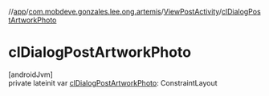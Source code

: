 //[app](../../../index.md)/[com.mobdeve.gonzales.lee.ong.artemis](../index.md)/[ViewPostActivity](index.md)/[clDialogPostArtworkPhoto](cl-dialog-post-artwork-photo.md)

# clDialogPostArtworkPhoto

[androidJvm]\
private lateinit var [clDialogPostArtworkPhoto](cl-dialog-post-artwork-photo.md): ConstraintLayout

